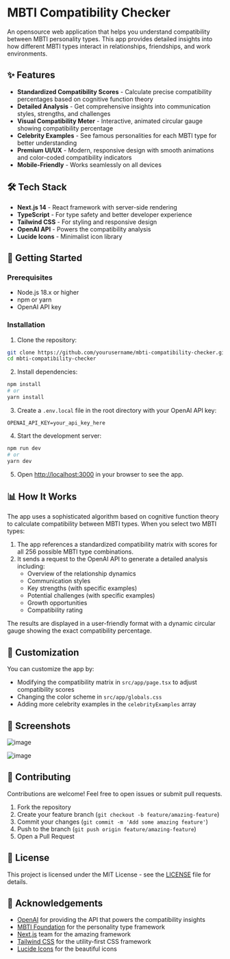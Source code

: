 # MBTI Compatibility Checker

An opensource web application that helps you understand compatibility between MBTI personality types. This app provides detailed insights into how different MBTI types interact in relationships, friendships, and work environments.

## ✨ Features

- **Standardized Compatibility Scores** - Calculate precise compatibility percentages based on cognitive function theory
- **Detailed Analysis** - Get comprehensive insights into communication styles, strengths, and challenges
- **Visual Compatibility Meter** - Interactive, animated circular gauge showing compatibility percentage
- **Celebrity Examples** - See famous personalities for each MBTI type for better understanding
- **Premium UI/UX** - Modern, responsive design with smooth animations and color-coded compatibility indicators
- **Mobile-Friendly** - Works seamlessly on all devices

## 🛠️ Tech Stack

- **Next.js 14** - React framework with server-side rendering
- **TypeScript** - For type safety and better developer experience
- **Tailwind CSS** - For styling and responsive design
- **OpenAI API** - Powers the compatibility analysis
- **Lucide Icons** - Minimalist icon library

## 🚀 Getting Started

### Prerequisites

- Node.js 18.x or higher
- npm or yarn
- OpenAI API key

### Installation

1. Clone the repository:
```bash
git clone https://github.com/yourusername/mbti-compatibility-checker.git
cd mbti-compatibility-checker
```

2. Install dependencies:
```bash
npm install
# or
yarn install
```

3. Create a `.env.local` file in the root directory with your OpenAI API key:
```
OPENAI_API_KEY=your_api_key_here
```

4. Start the development server:
```bash
npm run dev
# or
yarn dev
```

5. Open [http://localhost:3000](http://localhost:3000) in your browser to see the app.

## 📊 How It Works

The app uses a sophisticated algorithm based on cognitive function theory to calculate compatibility between MBTI types. When you select two MBTI types:

1. The app references a standardized compatibility matrix with scores for all 256 possible MBTI type combinations.
2. It sends a request to the OpenAI API to generate a detailed analysis including:
   - Overview of the relationship dynamics
   - Communication styles
   - Key strengths (with specific examples)
   - Potential challenges (with specific examples)
   - Growth opportunities
   - Compatibility rating

The results are displayed in a user-friendly format with a dynamic circular gauge showing the exact compatibility percentage.

## 🎨 Customization

You can customize the app by:

- Modifying the compatibility matrix in `src/app/page.tsx` to adjust compatibility scores
- Changing the color scheme in `src/app/globals.css`
- Adding more celebrity examples in the `celebrityExamples` array

## 📱 Screenshots

<!-- Replace these with actual screenshots -->
![image](https://github.com/user-attachments/assets/23fc99d5-89e5-4c56-9074-7a307d42277f)


![image](https://github.com/user-attachments/assets/8ea1e1dd-9f5f-4e38-a726-89f9a871a625)



## 🤝 Contributing

Contributions are welcome! Feel free to open issues or submit pull requests.

1. Fork the repository
2. Create your feature branch (`git checkout -b feature/amazing-feature`)
3. Commit your changes (`git commit -m 'Add some amazing feature'`)
4. Push to the branch (`git push origin feature/amazing-feature`)
5. Open a Pull Request

## 📄 License

This project is licensed under the MIT License - see the [LICENSE](LICENSE) file for details.

## 🙏 Acknowledgements

- [OpenAI](https://openai.com/) for providing the API that powers the compatibility insights
- [MBTI Foundation](https://www.myersbriggs.org/) for the personality type framework
- [Next.js](https://nextjs.org/) team for the amazing framework
- [Tailwind CSS](https://tailwindcss.com/) for the utility-first CSS framework
- [Lucide Icons](https://lucide.dev/) for the beautiful icons
